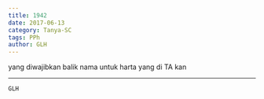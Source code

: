 ```yaml
---
title: 1942
date: 2017-06-13
category: Tanya-SC
tags: PPh
author: GLH
---
```


yang diwajibkan balik nama untuk harta yang di TA kan

---



`GLH`
